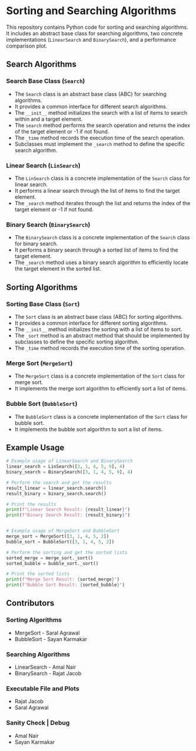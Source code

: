# Sorting and Searching Algorithms

This repository contains Python code for sorting and searching algorithms. It includes an abstract base class for searching algorithms, two concrete implementations (`LinearSearch` and `BinarySearch`), and a performance comparison plot.

## Search Algorithms

### Search Base Class (`Search`)

- The `Search` class is an abstract base class (ABC) for searching algorithms.
- It provides a common interface for different search algorithms.
- The `__init__` method initializes the search with a list of items to search within and a target element.
- The `search` method performs the search operation and returns the index of the target element or -1 if not found.
- The `_time` method records the execution time of the search operation.
- Subclasses must implement the `_search` method to define the specific search algorithm.

### Linear Search (`LinSearch`)

- The `LinSearch` class is a concrete implementation of the `Search` class for linear search.
- It performs a linear search through the list of items to find the target element.
- The `_search` method iterates through the list and returns the index of the target element or -1 if not found.

### Binary Search (`BinarySearch`)

- The `BinarySearch` class is a concrete implementation of the `Search` class for binary search.
- It performs a binary search through a sorted list of items to find the target element.
- The `_search` method uses a binary search algorithm to efficiently locate the target element in the sorted list.

## Sorting Algorithms

### Sorting Base Class (`Sort`)

- The `Sort` class is an abstract base class (ABC) for sorting algorithms.
- It provides a common interface for different sorting algorithms.
- The `__init__` method initializes the sorting with a list of items to sort.
- The `_sort` method is an abstract method that should be implemented by subclasses to define the specific sorting algorithm.
- The `_time` method records the execution time of the sorting operation.

### Merge Sort (`MergeSort`)

- The `MergeSort` class is a concrete implementation of the `Sort` class for merge sort.
- It implements the merge sort algorithm to efficiently sort a list of items.

### Bubble Sort (`BubbleSort`)

- The `BubbleSort` class is a concrete implementation of the `Sort` class for bubble sort.
- It implements the bubble sort algorithm to sort a list of items.


## Example Usage

```python
# Example usage of LinearSearch and BinarySearch
linear_search = LinSearch([3, 1, 4, 5, 9], 4)
binary_search = BinarySearch([3, 1, 4, 5, 9], 4)

# Perform the search and get the results
result_linear = linear_search.search()
result_binary = binary_search.search()

# Print the results
print(f"Linear Search Result: {result_linear}")
print(f"Binary Search Result: {result_binary}")


# Example usage of MergeSort and BubbleSort
merge_sort = MergeSort([3, 1, 4, 5, 2])
bubble_sort = BubbleSort([3, 1, 4, 5, 2])

# Perform the sorting and get the sorted lists
sorted_merge = merge_sort._sort()
sorted_bubble = bubble_sort._sort()

# Print the sorted lists
print(f"Merge Sort Result: {sorted_merge}")
print(f"Bubble Sort Result: {sorted_bubble}")

```


## Contributors

### Sorting Algorithms
- MergeSort - Saral Agrawal
- BubbleSort - Sayan Karmakar

### Searching Algorithms
- LinearSearch - Amal Nair
- BinarySearch - Rajat Jacob

### Executable File and Plots
- Rajat Jacob
- Saral Agrawal

### Sanity Check | Debug
- Amal Nair
- Sayan Karmakar

